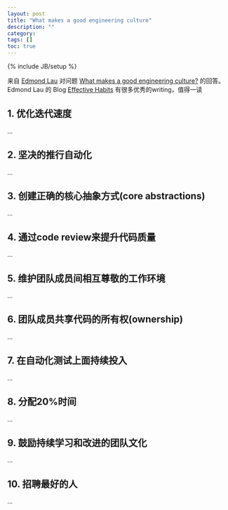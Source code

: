 ```yaml
---
layout: post
title: "What makes a good engineering culture"
description: ""
category: 
tags: []
toc: true
---
```

{% include JB/setup %}

来自 [Edmond Lau](http://www.quora.com/Edmond-Lau) 对问题 [What makes a good engineering culture?](http://www.quora.com/Software-Engineering/What-makes-a-good-engineering-culture) 的回答。 Edmond Lau 的 Blog [Effective Habits](http://effectivehabits.quora.com/) 有很多优秀的writing，值得一读

## 1. 优化迭代速度

...

## 2. 坚决的推行自动化

...

## 3. 创建正确的核心抽象方式(core abstractions)

...

## 4. 通过code review来提升代码质量

...

## 5. 维护团队成员间相互尊敬的工作环境

...

## 6. 团队成员共享代码的所有权(ownership)

...

## 7. 在自动化测试上面持续投入

...

## 8. 分配20%时间

...

## 9. 鼓励持续学习和改进的团队文化

...

## 10. 招聘最好的人

...





